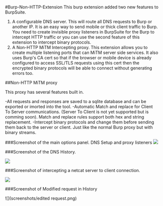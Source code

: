 #Burp-Non-HTTP-Extension
This burp extension added two new features to BurpSuite.

1. A configurable DNS server. This will route all DNS requests to Burp or another IP. It is an easy way to send mobile or thick client traffic to Burp. You need to create invisible proxy listeners in BurpSuite for the Burp to intercept HTTP traffic or you can use the second feature of this extension to intercept binary protocols.
2. A Non-HTTP MiTM Intercepting proxy. This extension allows you to create multiple listening ports that can MiTM server side services. It also uses Burp's CA cert so that if the browser or mobile device is already configured to access SSL/TLS requests using this cert then the encrypted binary protocols will be able to connect without generating errors too.
 
##Non-HTTP MiTM proxy

This proxy has several features built in.

 -All requests and responses are saved to a sqlite database and can be exported or imorted into the tool.
 -Automatic Match and replace for Client To Server communications. (Server To Client is not yet supported but is comming soon). Match and replace rules support both hex and string replacement. 
 -Intercept binary protocols and change them before sending them back to the server or client. Just like the normal Burp proxy but with binary streams.
 
###Screenshot of the main options panel.
DNS Setup and proxy listeners
![](screenshots/BurpOptions.png)

###Screenshot of the DNS History.

![](screenshots/dns%20requests.png)

###Screenshot of intercepting a netcat server to client connection.

![](screenshots/Intercepted%20Binary.png)

###Screenshot of Modified request in History

![](screenshots/edited request.png)
